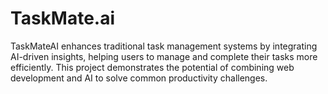 # TaskMate.ai
TaskMateAI enhances traditional task management systems by integrating AI-driven insights, helping users to manage and complete their tasks more efficiently. This project demonstrates the potential of combining web development and AI to solve common productivity challenges.
